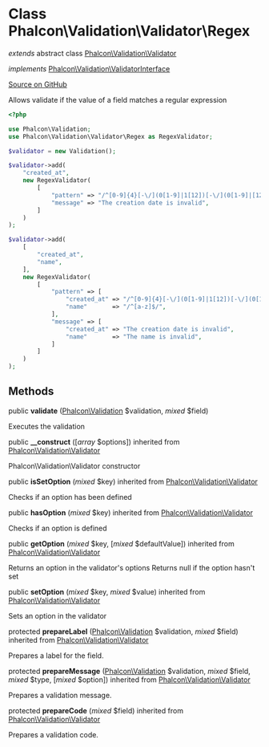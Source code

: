 # Class **Phalcon\\Validation\\Validator\\Regex**

*extends* abstract class [Phalcon\Validation\Validator](/[[language]]/[[version]]/api/Phalcon_Validation_Validator)

*implements* [Phalcon\Validation\ValidatorInterface](/[[language]]/[[version]]/api/Phalcon_Validation_ValidatorInterface)

<a href="https://github.com/phalcon/cphalcon/blob/master/phalcon/validation/validator/regex.zep" class="btn btn-default btn-sm">Source on GitHub</a>

Allows validate if the value of a field matches a regular expression

```php
<?php

use Phalcon\Validation;
use Phalcon\Validation\Validator\Regex as RegexValidator;

$validator = new Validation();

$validator->add(
    "created_at",
    new RegexValidator(
        [
            "pattern" => "/^[0-9]{4}[-\/](0[1-9]|1[12])[-\/](0[1-9]|[12][0-9]|3[01])$/",
            "message" => "The creation date is invalid",
        ]
    )
);

$validator->add(
    [
        "created_at",
        "name",
    ],
    new RegexValidator(
        [
            "pattern" => [
                "created_at" => "/^[0-9]{4}[-\/](0[1-9]|1[12])[-\/](0[1-9]|[12][0-9]|3[01])$/",
                "name"       => "/^[a-z]$/",
            ],
            "message" => [
                "created_at" => "The creation date is invalid",
                "name"       => "The name is invalid",
            ]
        ]
    )
);

```


## Methods
public  **validate** ([Phalcon\Validation](/[[language]]/[[version]]/api/Phalcon_Validation) $validation, *mixed* $field)

Executes the validation



public  **__construct** ([*array* $options]) inherited from [Phalcon\Validation\Validator](/[[language]]/[[version]]/api/Phalcon_Validation_Validator)

Phalcon\\Validation\\Validator constructor



public  **isSetOption** (*mixed* $key) inherited from [Phalcon\Validation\Validator](/[[language]]/[[version]]/api/Phalcon_Validation_Validator)

Checks if an option has been defined



public  **hasOption** (*mixed* $key) inherited from [Phalcon\Validation\Validator](/[[language]]/[[version]]/api/Phalcon_Validation_Validator)

Checks if an option is defined



public  **getOption** (*mixed* $key, [*mixed* $defaultValue]) inherited from [Phalcon\Validation\Validator](/[[language]]/[[version]]/api/Phalcon_Validation_Validator)

Returns an option in the validator's options
Returns null if the option hasn't set



public  **setOption** (*mixed* $key, *mixed* $value) inherited from [Phalcon\Validation\Validator](/[[language]]/[[version]]/api/Phalcon_Validation_Validator)

Sets an option in the validator



protected  **prepareLabel** ([Phalcon\Validation](/[[language]]/[[version]]/api/Phalcon_Validation) $validation, *mixed* $field) inherited from [Phalcon\Validation\Validator](/[[language]]/[[version]]/api/Phalcon_Validation_Validator)

Prepares a label for the field.



protected  **prepareMessage** ([Phalcon\Validation](/[[language]]/[[version]]/api/Phalcon_Validation) $validation, *mixed* $field, *mixed* $type, [*mixed* $option]) inherited from [Phalcon\Validation\Validator](/[[language]]/[[version]]/api/Phalcon_Validation_Validator)

Prepares a validation message.



protected  **prepareCode** (*mixed* $field) inherited from [Phalcon\Validation\Validator](/[[language]]/[[version]]/api/Phalcon_Validation_Validator)

Prepares a validation code.



